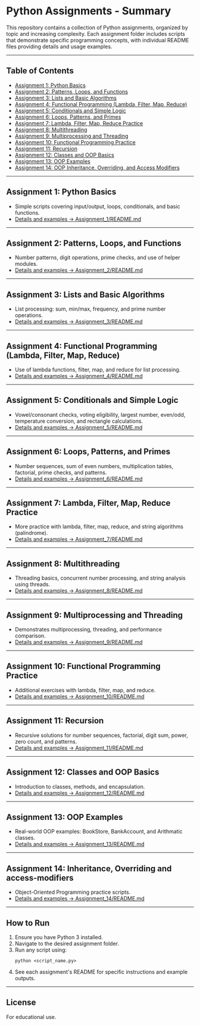 # Python Assignments - Summary

This repository contains a collection of Python assignments, organized by topic and increasing complexity. Each assignment folder includes scripts that demonstrate specific programming concepts, with individual README files providing details and usage examples.

---

## Table of Contents

- [Assignment 1: Python Basics](#assignment-1-python-basics)
- [Assignment 2: Patterns, Loops, and Functions](#assignment-2-patterns-loops-and-functions)
- [Assignment 3: Lists and Basic Algorithms](#assignment-3-lists-and-basic-algorithms)
- [Assignment 4: Functional Programming (Lambda, Filter, Map, Reduce)](#assignment-4-functional-programming-lambda-filter-map-reduce)
- [Assignment 5: Conditionals and Simple Logic](#assignment-5-conditionals-and-simple-logic)
- [Assignment 6: Loops, Patterns, and Primes](#assignment-6-loops-patterns-and-primes)
- [Assignment 7: Lambda, Filter, Map, Reduce Practice](#assignment-7-lambda-filter-map-reduce-practice)
- [Assignment 8: Multithreading](#assignment-8-multithreading)
- [Assignment 9: Multiprocessing and Threading](#assignment-9-multiprocessing-and-threading)
- [Assignment 10: Functional Programming Practice](#assignment-10-functional-programming-practice)
- [Assignment 11: Recursion](#assignment-11-recursion)
- [Assignment 12: Classes and OOP Basics](#assignment-12-classes-and-oop-basics)
- [Assignment 13: OOP Examples](#assignment-13-oop-examples)
- [Assignment 14: OOP Inheritance, Overriding, and Access Modifiers](#assignment-14-oop-inheritance-overriding-and-access-modifiers)

---

## Assignment 1: Python Basics

- Simple scripts covering input/output, loops, conditionals, and basic functions.
- [Details and examples &rarr; Assignment_1/README.md](./Assignment_1/README.md)

---

## Assignment 2: Patterns, Loops, and Functions

- Number patterns, digit operations, prime checks, and use of helper modules.
- [Details and examples &rarr; Assignment_2/README.md](./Assignment_2/README.md)

---

## Assignment 3: Lists and Basic Algorithms

- List processing: sum, min/max, frequency, and prime number operations.
- [Details and examples &rarr; Assignment_3/README.md](./Assignment_3/README.md)

---

## Assignment 4: Functional Programming (Lambda, Filter, Map, Reduce)

- Use of lambda functions, filter, map, and reduce for list processing.
- [Details and examples &rarr; Assignment_4/README.md](./Assignment_4/README.md)

---

## Assignment 5: Conditionals and Simple Logic

- Vowel/consonant checks, voting eligibility, largest number, even/odd, temperature conversion, and rectangle calculations.
- [Details and examples &rarr; Assignment_5/README.md](./Assignment_5/README.md)

---

## Assignment 6: Loops, Patterns, and Primes

- Number sequences, sum of even numbers, multiplication tables, factorial, prime checks, and patterns.
- [Details and examples &rarr; Assignment_6/README.md](./Assignment_6/README.md)

---

## Assignment 7: Lambda, Filter, Map, Reduce Practice

- More practice with lambda, filter, map, reduce, and string algorithms (palindrome).
- [Details and examples &rarr; Assignment_7/README.md](./Assignment_7/README.md)

---

## Assignment 8: Multithreading

- Threading basics, concurrent number processing, and string analysis using threads.
- [Details and examples &rarr; Assignment_8/README.md](./Assignment_8/README.md)

---

## Assignment 9: Multiprocessing and Threading

- Demonstrates multiprocessing, threading, and performance comparison.
- [Details and examples &rarr; Assignment_9/README.md](./Assignment_9/README.md)

---

## Assignment 10: Functional Programming Practice

- Additional exercises with lambda, filter, map, and reduce.
- [Details and examples &rarr; Assignment_10/README.md](./Assignment_10/README.md)

---

## Assignment 11: Recursion

- Recursive solutions for number sequences, factorial, digit sum, power, zero count, and patterns.
- [Details and examples &rarr; Assignment_11/README.md](./Assignment_11/README.md)

---

## Assignment 12: Classes and OOP Basics

- Introduction to classes, methods, and encapsulation.
- [Details and examples &rarr; Assignment_12/README.md](./Assignment_12/README.md)

---

## Assignment 13: OOP Examples

- Real-world OOP examples: BookStore, BankAccount, and Arithmatic classes.
- [Details and examples &rarr; Assignment_13/README.md](./Assignment_13/README.md)

---

## Assignment 14: Inheritance, Overriding and access-modifiers

- Object-Oriented Programming practice scripts.
- [Details and examples &rarr; Assignment_14/README.md](./Assignment_14/README.md)

---

## How to Run

1. Ensure you have Python 3 installed.
2. Navigate to the desired assignment folder.
3. Run any script using:
   ```
   python <script_name.py>
   ```
4. See each assignment's README for specific instructions and example outputs.

---

## License

For educational use.